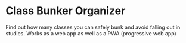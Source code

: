 # Class Bunker Organizer
Find out how many classes you can safely bunk and avoid falling out in studies. 
Works as a web app as well as a PWA (progressive web app)
